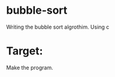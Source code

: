 # bubble-sort
Writing the bubble sort algrothim. Using c

# Target:
Make the program. 
  
  
 
 
 
 
